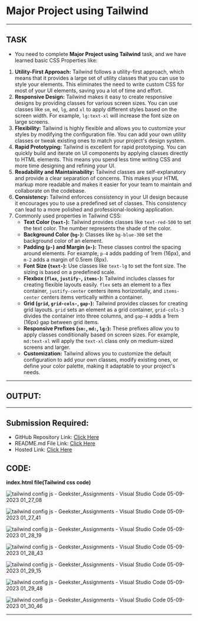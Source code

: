 # Major Project using Tailwind
---
## TASK 
- You need to complete **Major Project using Tailwind** task, and we have learned basic CSS Properties like:
1. **Utility-First Approach:** Tailwind follows a utility-first approach, which means that it provides a large set of utility classes that you can use to style your elements. This eliminates the need to write custom CSS for most of your UI elements, saving you a lot of time and effort.
2. **Responsive Design:** Tailwind makes it easy to create responsive designs by providing classes for various screen sizes. You can use classes like `sm`, `md`, `lg`, and `xl` to apply different styles based on the screen width. For example, `lg:text-xl` will increase the font size on large screens.
3. **Flexibility:** Tailwind is highly flexible and allows you to customize your styles by modifying the configuration file. You can add your own utility classes or tweak existing ones to match your project's design system.
4. **Rapid Prototyping:** Tailwind is excellent for rapid prototyping. You can quickly build and iterate on UI components by applying classes directly to HTML elements. This means you spend less time writing CSS and more time designing and refining your UI.
5. **Readability and Maintainability:** Tailwind classes are self-explanatory and provide a clear separation of concerns. This makes your HTML markup more readable and makes it easier for your team to maintain and collaborate on the codebase.
6. **Consistency:** Tailwind enforces consistency in your UI design because it encourages you to use a predefined set of classes. This consistency can lead to a more polished and professional-looking application.
7. Commonly used properties in Tailwind CSS:
   - **Text Color (`text-`):** Tailwind provides classes like `text-red-500` to set the text color. The number represents the shade of the color.
   - **Background Color (`bg-`):** Classes like `bg-blue-300` set the background color of an element.
   - **Padding (`p-`) and Margin (`m-`):** These classes control the spacing around elements. For example, `p-4` adds padding of 1rem (16px), and `m-2` adds a margin of 0.5rem (8px).
   - **Font Size (`text-`):** Use classes like `text-lg` to set the font size. The sizing is based on a predefined scale.
   - **Flexbox (`flex`, `justify-`, `items-`):** Tailwind includes classes for creating flexible layouts easily. `flex` sets an element to a flex container, `justify-center` centers items horizontally, and `items-center` centers items vertically within a container.
   - **Grid (`grid`, `grid-cols-`, `gap-`):** Tailwind provides classes for creating grid layouts. `grid` sets an element as a grid container, `grid-cols-3` divides the container into three columns, and `gap-4` adds a 1rem (16px) gap between grid items.
   - **Responsive Prefixes (`sm:`, `md:`, `lg:`):** These prefixes allow you to apply classes conditionally based on screen sizes. For example, `md:text-xl` will apply the `text-xl` class only on medium-sized screens and larger.
   - **Customization:** Tailwind allows you to customize the default configuration to add your own classes, modify existing ones, or define your color palette, making it adaptable to your project's needs.
---
## OUTPUT:

---
## Submission Required:
- GitHub Repository Link: [Click Here](https://github.com/Abhishek-Sharma-007/Geekster_Assignments/tree/master/57_Major_Project_using_Tailwind)
- README.md File Link: [Click Here](https://github.com/Abhishek-Sharma-007/Geekster_Assignments/blob/master/57_Major_Project_using_Tailwind/README.md)
- Hosted Link: [Click Here](https://abhishek-sharma-007.github.io/Geekster_Assignments/57_Major_Project_using_Tailwind/dist/index.html)

## CODE:

**index.html file(Tailwind css code)**

![tailwind config js - Geekster_Assignments - Visual Studio Code 05-09-2023 01_27_08](https://github.com/Abhishek-Sharma-007/Geekster_Assignments/assets/84591804/71600e0b-0b4d-4151-96bf-0376dbed0c8e)

![tailwind config js - Geekster_Assignments - Visual Studio Code 05-09-2023 01_27_41](https://github.com/Abhishek-Sharma-007/Geekster_Assignments/assets/84591804/c40a1b0f-02a5-4dcb-a6fb-20fad2adcf66)

![tailwind config js - Geekster_Assignments - Visual Studio Code 05-09-2023 01_28_19](https://github.com/Abhishek-Sharma-007/Geekster_Assignments/assets/84591804/1e8d870e-35ad-4c6e-a131-b0549ed97a42)

![tailwind config js - Geekster_Assignments - Visual Studio Code 05-09-2023 01_28_43](https://github.com/Abhishek-Sharma-007/Geekster_Assignments/assets/84591804/83e9c7fe-2365-44ae-87c5-81a7d3fe7649)

![tailwind config js - Geekster_Assignments - Visual Studio Code 05-09-2023 01_29_15](https://github.com/Abhishek-Sharma-007/Geekster_Assignments/assets/84591804/3e22ceb6-4434-4c02-9ee7-5ee2f7de8e67)

![tailwind config js - Geekster_Assignments - Visual Studio Code 05-09-2023 01_29_48](https://github.com/Abhishek-Sharma-007/Geekster_Assignments/assets/84591804/f5dbc860-1619-4799-81ed-4dd18f57271a)

![tailwind config js - Geekster_Assignments - Visual Studio Code 05-09-2023 01_30_46](https://github.com/Abhishek-Sharma-007/Geekster_Assignments/assets/84591804/0a2e193f-0e7a-4ff3-aae7-0ca45e1a2567)

---
